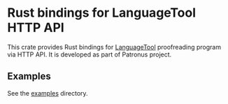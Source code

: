 # Rust bindings for LanguageTool HTTP API

This crate provides Rust bindings for [LanguageTool](https://languagetool.org/) proof­reading program via HTTP API. It is developed as part of Patronus project.

## Examples

See the [examples](examples/) directory.
